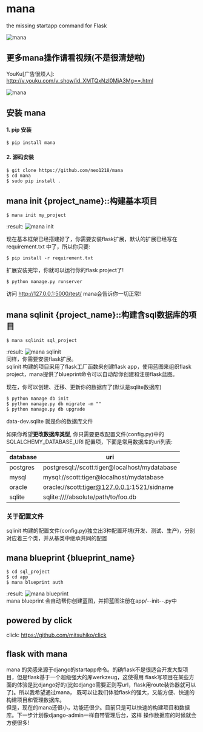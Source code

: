 mana
====

   the missing startapp command for Flask

![mana](http://7xj431.com1.z0.glb.clouddn.com/mana22.gif)

## 更多mana操作请看视频(不是很清楚啦)

YouKu[广告很烦人]: http://v.youku.com/v_show/id_XMTQxNzI0MjA3Mg==.html <br/>

![mana](https://raw.githubusercontent.com/neo1218/mana/master/artwork/images-2.jpeg)

## 安装 mana
#### 1. pip 安装

    $ pip install mana

#### 2. 源码安装

    $ git clone https://github.com/neo1218/mana
    $ cd mana
    $ sudo pip install .

## mana init {project_name}::构建基本项目

    $ mana init my_project

:result:
![mana init](http://7xj431.com1.z0.glb.clouddn.com/mana_init) <br/>

现在基本框架已经搭建好了，你需要安装flask扩展，默认的扩展已经写在
requirement.txt 中了，所以你只要:

    $ pip install -r requirement.txt

扩展安装完毕，你就可以运行你的flask project了!

    $ python manage.py runserver

访问 http://127.0.0.1:5000/test/ mana会告诉你一切正常!<br/>


## mana sqlinit {project_name}::构建含sql数据库的项目

    $ mana sqlinit sql_project

:result:
![mana sqlinit](http://7xj431.com1.z0.glb.clouddn.com/mana_sqlinit)<br/>
同样，你需要安装flask扩展。<br/>
sqlinit 构建的项目采用了flask工厂函数来创建flask app，使用蓝图来组织flask
project，mana提供了blueprint命令可以自动帮你创建和注册flask蓝图。<br/>

现在，你可以创建、迁移、更新你的数据库了(默认是sqlite数据库)

    $ python manage db init
    $ python manage.py db migrate -m ""
    $ python manage.py db upgrade

data-dev.sqlite 就是你的数据库文件<br/>

如果你希望<strong>更改数据库类型</strong>, 你只需要更改配置文件(config.py)中的
SQLALCHEMY_DATABASE_URI 配置项，下面是常用数据库的uri列表:

| database | uri |
| ------------- |-------------|
| postgres |postgresql://scott:tiger@localhost/mydatabase|
| mysql |mysql://scott:tiger@localhost/mydatabase|
| oracle |oracle://scott:tiger@127.0.0.1:1521/sidname|
| sqlite |sqlite:////absolute/path/to/foo.db|

### 关于配置文件
sqlinit
构建的配置文件(config.py)独立出3种配置环境(开发、测试、生产)，分别对应着三个类，并从基类中继承共同的配置


## mana blueprint {blueprint_name}

    $ cd sql_project
    $ cd app
    $ mana blueprint auth

:result:
![mana blueprint](http://7xj431.com1.z0.glb.clouddn.com/mana_blueprint) <br/>
mana blueprint 会自动帮你创建蓝图，并把蓝图注册在app/--init--.py中

## powered by click
click: https://github.com/mitsuhiko/click

## flask with mana
mana
的灵感来源于django的startapp命令。的确flask不是很适合开发大型项目，但是flask基于一个超级强大的库werkzeug，这使得用
flask写项目在某些方面的体验是比django好的(比如django需要正则写url，flask用route装饰器就可以了)。所以我希望通过mana，
既可以让我们体验flask的强大，又能方便、快速的构建项目和管理数据库。<br/>
但是，现在的mana还很小，功能还很少。目前只是可以快速的构建项目和数据库。下一步计划像django-admin一样自带管理后台，这样
操作数据库的时候就会方便很多!<br/>
